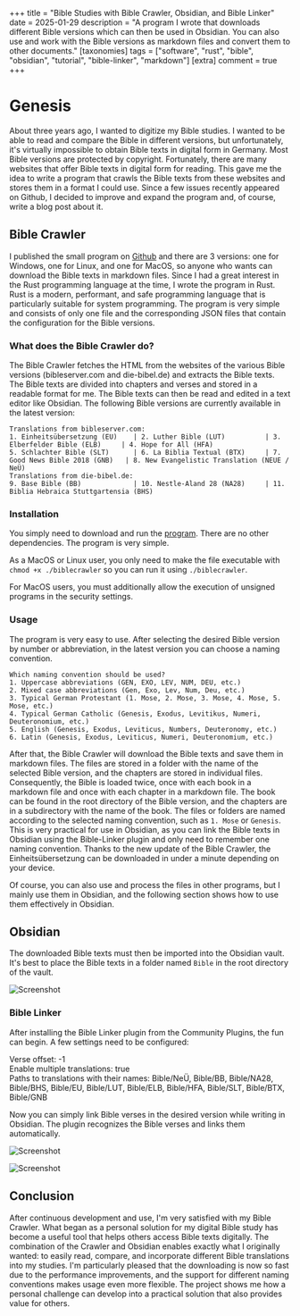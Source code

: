 +++
title = "Bible Studies with Bible Crawler, Obsidian, and Bible Linker"
date = 2025-01-29
description = "A program I wrote that downloads different Bible versions which can then be used in Obsidian. You can also use and work with the Bible versions as markdown files and convert them to other documents."
[taxonomies]
tags = ["software", "rust", "bible", "obsidian", "tutorial", "bible-linker", "markdown"]
[extra]
comment = true
+++

# Genesis

About three years ago, I wanted to digitize my Bible studies. I wanted to be able to read and compare the Bible in different versions, but unfortunately, it's virtually impossible to obtain Bible texts in digital form in Germany. Most Bible versions are protected by copyright. Fortunately, there are many websites that offer Bible texts in digital form for reading. This gave me the idea to write a program that crawls the Bible texts from these websites and stores them in a format I could use. Since a few issues recently appeared on Github, I decided to improve and expand the program and, of course, write a blog post about it.

## Bible Crawler

I published the small program on [Github](https://github.com/SimeonLukas/Bible-Crawler-Rust) and there are 3 versions: one for Windows, one for Linux, and one for MacOS, so anyone who wants can download the Bible texts in markdown files. Since I had a great interest in the Rust programming language at the time, I wrote the program in Rust. Rust is a modern, performant, and safe programming language that is particularly suitable for system programming. The program is very simple and consists of only one file and the corresponding JSON files that contain the configuration for the Bible versions.

### What does the Bible Crawler do?

The Bible Crawler fetches the HTML from the websites of the various Bible versions (bibleserver.com and die-bibel.de) and extracts the Bible texts. The Bible texts are divided into chapters and verses and stored in a readable format for me. The Bible texts can then be read and edited in a text editor like Obsidian.
The following Bible versions are currently available in the latest version:

```shell
Translations from bibleserver.com:
1. Einheitsübersetzung (EU)    | 2. Luther Bible (LUT)          | 3. Elberfelder Bible (ELB)     | 4. Hope for All (HFA)    
5. Schlachter Bible (SLT)      | 6. La Biblia Textual (BTX)     | 7. Good News Bible 2018 (GNB)   | 8. New Evangelistic Translation (NEUE / NeÜ)
Translations from die-bibel.de:
9. Base Bible (BB)             | 10. Nestle-Aland 28 (NA28)     | 11. Biblia Hebraica Stuttgartensia (BHS)
```

### Installation

You simply need to download and run the [program](https://github.com/SimeonLukas/Bible-Crawler-Rust/releases/latest). There are no other dependencies. The program is very simple.

As a MacOS or Linux user, you only need to make the file executable with `chmod +x ./biblecrawler` so you can run it using `./biblecrawler`.

For MacOS users, you must additionally allow the execution of unsigned programs in the security settings.

### Usage

The program is very easy to use.
After selecting the desired Bible version by number or abbreviation, in the latest version you can choose a naming convention.

```shell
Which naming convention should be used?
1. Uppercase abbreviations (GEN, EXO, LEV, NUM, DEU, etc.)
2. Mixed case abbreviations (Gen, Exo, Lev, Num, Deu, etc.)
3. Typical German Protestant (1. Mose, 2. Mose, 3. Mose, 4. Mose, 5. Mose, etc.)
4. Typical German Catholic (Genesis, Exodus, Levitikus, Numeri, Deuteronomium, etc.)
5. English (Genesis, Exodus, Leviticus, Numbers, Deuteronomy, etc.)
6. Latin (Genesis, Exodus, Leviticus, Numeri, Deuteronomium, etc.)
```

After that, the Bible Crawler will download the Bible texts and save them in markdown files. The files are stored in a folder with the name of the selected Bible version, and the chapters are stored in individual files.
Consequently, the Bible is loaded twice, once with each book in a markdown file and once with each chapter in a markdown file.
The book can be found in the root directory of the Bible version, and the chapters are in a subdirectory with the name of the book.
The files or folders are named according to the selected naming convention, such as `1. Mose` or `Genesis`.
This is very practical for use in Obsidian, as you can link the Bible texts in Obsidian using the Bible-Linker plugin and only need to remember one naming convention.
Thanks to the new update of the Bible Crawler, the Einheitsübersetzung can be downloaded in under a minute depending on your device.

Of course, you can also use and process the files in other programs, but I mainly use them in Obsidian, and the following section shows how to use them effectively in Obsidian.

## Obsidian
The downloaded Bible texts must then be imported into the Obsidian vault. It's best to place the Bible texts in a folder named `Bible` in the root directory of the vault.

![Screenshot](images/crawler00001.png)

### Bible Linker
After installing the Bible Linker plugin from the Community Plugins, the fun can begin. A few settings need to be configured:

Verse offset: -1  
Enable multiple translations: true  
Paths to translations with their names: Bible/NeÜ, Bible/BB, Bible/NA28, Bible/BHS, Bible/EU, Bible/LUT, Bible/ELB, Bible/HFA, Bible/SLT, Bible/BTX, Bible/GNB

Now you can simply link Bible verses in the desired version while writing in Obsidian. The plugin recognizes the Bible verses and links them automatically.

![Screenshot](images/crawler00003.png)

![Screenshot](images/crawler00002.jpg)

## Conclusion

After continuous development and use, I'm very satisfied with my Bible Crawler. What began as a personal solution for my digital Bible study has become a useful tool that helps others access Bible texts digitally. The combination of the Crawler and Obsidian enables exactly what I originally wanted: to easily read, compare, and incorporate different Bible translations into my studies.
I'm particularly pleased that the downloading is now so fast due to the performance improvements, and the support for different naming conventions makes usage even more flexible. The project shows me how a personal challenge can develop into a practical solution that also provides value for others.